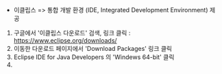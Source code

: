 * 이클립스 => 통합 개발 환경 (IDE, Integrated Development Environment) 제공

1. 구글에서 '이클립스 다운로드' 검색, 링크 클릭 : https://www.eclipse.org/downloads/
2. 이동한 다운로드 페이지에서 'Download Packages' 링크 클릭
3. Eclipse IDE for Java Developers 의 'Windews 64-bit' 클릭
4. 
